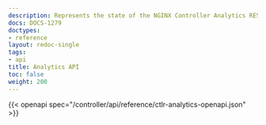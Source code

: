 ```yaml
---
description: Represents the state of the NGINX Controller Analytics REST API.
docs: DOCS-1279
doctypes:
- reference
layout: redoc-single
tags:
- api
title: Analytics API
toc: false
weight: 200
---
```


{{< openapi spec="/controller/api/reference/ctlr-analytics-openapi.json" >}}
